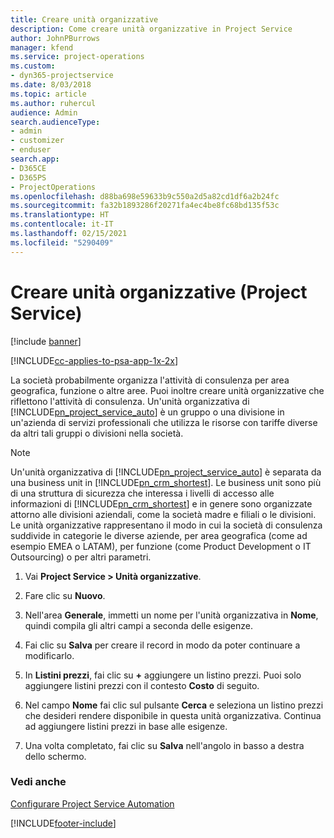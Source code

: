 ```yaml
---
title: Creare unità organizzative
description: Come creare unità organizzative in Project Service
author: JohnPBurrows
manager: kfend
ms.service: project-operations
ms.custom:
- dyn365-projectservice
ms.date: 8/03/2018
ms.topic: article
ms.author: ruhercul
audience: Admin
search.audienceType:
- admin
- customizer
- enduser
search.app:
- D365CE
- D365PS
- ProjectOperations
ms.openlocfilehash: d88ba698e59633b9c550a2d5a82cd1df6a2b24fc
ms.sourcegitcommit: fa32b1893286f20271fa4ec4be8fc68bd135f53c
ms.translationtype: HT
ms.contentlocale: it-IT
ms.lasthandoff: 02/15/2021
ms.locfileid: "5290409"
---
```

# <a name="create-organizational-units-project-service"></a>Creare unità organizzative (Project Service)

[!include [banner](../includes/psa-now-project-operations.md)]

[!INCLUDE[cc-applies-to-psa-app-1x-2x](../includes/cc-applies-to-psa-app-1x-2x.md)]

La società probabilmente organizza l'attività di consulenza per area geografica, funzione o altre aree. Puoi inoltre creare unità organizzative che riflettono l'attività di consulenza. Un'unità organizzativa di [!INCLUDE[pn_project_service_auto](../includes/pn-project-service-auto.md)] è un gruppo o una divisione in un'azienda di servizi professionali che utilizza le risorse con tariffe diverse da altri tali gruppi o divisioni nella società.  
  
> [!NOTE]
>  Un'unità organizzativa di [!INCLUDE[pn_project_service_auto](../includes/pn-project-service-auto.md)] è separata da una business unit in [!INCLUDE[pn_crm_shortest](../includes/pn-crm-shortest.md)]. Le business unit sono più di una struttura di sicurezza che interessa i livelli di accesso alle informazioni di [!INCLUDE[pn_crm_shortest](../includes/pn-crm-shortest.md)] e in genere sono organizzate attorno alle divisioni aziendali, come la società madre e filiali o le divisioni. Le unità organizzative rappresentano il modo in cui la società di consulenza suddivide in categorie le diverse aziende, per area geografica (come ad esempio EMEA o LATAM), per funzione (come Product Development o IT Outsourcing) o per altri parametri.  
  
1.  Vai **Project Service > Unità organizzative**.  
  
2.  Fare clic su **Nuovo**.  
  
3.  Nell'area **Generale**, immetti un nome per l'unità organizzativa in **Nome**, quindi compila gli altri campi a seconda delle esigenze.  
  
4.  Fai clic su **Salva** per creare il record in modo da poter continuare a modificarlo.  
  
5.  In **Listini prezzi**, fai clic su **+** aggiungere un listino prezzi. Puoi solo aggiungere listini prezzi con il contesto **Costo** di seguito.  
  
6.  Nel campo **Nome** fai clic sul pulsante **Cerca** e seleziona un listino prezzi che desideri rendere disponibile in questa unità organizzativa. Continua ad aggiungere listini prezzi in base alle esigenze.  
  
7.  Una volta completato, fai clic su **Salva** nell'angolo in basso a destra dello schermo.  
  
### <a name="see-also"></a>Vedi anche  
 [Configurare Project Service Automation](../psa/configure.md)


[!INCLUDE[footer-include](../includes/footer-banner.md)]